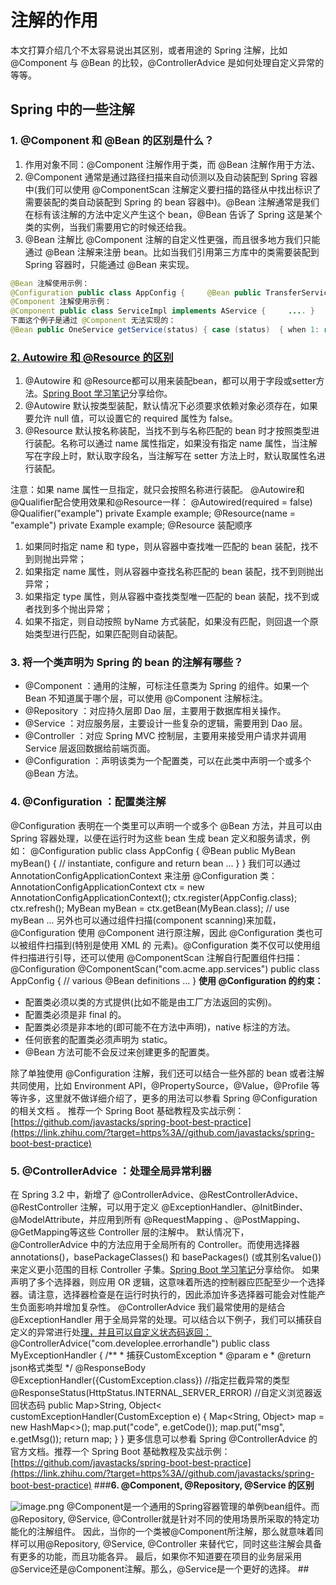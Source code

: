 # 注解的作用

本文打算介绍几个不太容易说出其区别，或者用途的 Spring 注解，比如 @Component 与 @Bean 的比较，@ControllerAdvice 是如何处理自定义异常的等等。

## **Spring 中的一些注解**

### **1. @Component 和 @Bean 的区别是什么？**

1. 作用对象不同：@Component 注解作用于类，而 @Bean 注解作用于方法、
1. @Component 通常是通过路径扫描来自动侦测以及自动装配到 Spring 容器中(我们可以使用 @ComponentScan 注解定义要扫描的路径从中找出标识了需要装配的类自动装配到 Spring 的 bean 容器中)。@Bean 注解通常是我们在标有该注解的方法中定义产生这个 bean，@Bean 告诉了 Spring 这是某个类的实例，当我们需要用它的时候还给我。
1. @Bean 注解比 @Component 注解的自定义性更强，而且很多地方我们只能通过 @Bean 注解来注册 bean。比如当我们引用第三方库中的类需要装配到 Spring 容器时，只能通过 @Bean 来实现。

```java
@Bean 注解使用示例：
@Configuration public class AppConfig {     @Bean public TransferService transferService() { return new TransferServiceImpl();     } } 
@Component 注解使用示例：
@Component public class ServiceImpl implements AService {     .... } 
下面这个例子是通过 @Component 无法实现的：
@Bean public OneService getService(status) { case (status)  { when 1: return new serviceImpl1(); when 2: return new serviceImpl2(); when 3: return new serviceImpl3();     } } 
```

### [2. Autowire 和 @Resource 的区别](https://link.zhihu.com/?target=http%3A//mp.weixin.qq.com/s%3F__biz%3DMzUyNDc0NjM0Nw%3D%3D%26mid%3D2247492574%26idx%3D2%26sn%3Df27a39ad8bf4540785d08d7d4be889df%26chksm%3Dfa2a08dacd5d81cc3b043fcf01b6b0d9f12e0ed43f02a97c0941c5d325d989c6af5fb0276dc7%26scene%3D21%23wechat_redirect)

1. @Autowire 和 @Resource都可以用来装配bean，都可以用于字段或setter方法。[Spring Boot 学习笔记](https://link.zhihu.com/?target=http%3A//mp.weixin.qq.com/s%3F__biz%3DMzUyNDc0NjM0Nw%3D%3D%26mid%3D2247492574%26idx%3D2%26sn%3Df27a39ad8bf4540785d08d7d4be889df%26chksm%3Dfa2a08dacd5d81cc3b043fcf01b6b0d9f12e0ed43f02a97c0941c5d325d989c6af5fb0276dc7%26scene%3D21%23wechat_redirect)分享给你。
1. @Autowire 默认按类型装配，默认情况下必须要求依赖对象必须存在，如果要允许 null 值，可以设置它的 required 属性为 false。
1. @Resource 默认按名称装配，当找不到与名称匹配的 bean 时才按照类型进行装配。名称可以通过 name 属性指定，如果没有指定 name 属性，当注解写在字段上时，默认取字段名，当注解写在 setter 方法上时，默认取属性名进行装配。

注意：如果 name 属性一旦指定，就只会按照名称进行装配。
@Autowire和@Qualifier配合使用效果和@Resource一样：
@Autowired(required = false) @Qualifier("example") private Example example; @Resource(name = "example") private Example example;
@Resource 装配顺序

1. 如果同时指定 name 和 type，则从容器中查找唯一匹配的 bean 装配，找不到则抛出异常；
1. 如果指定 name 属性，则从容器中查找名称匹配的 bean 装配，找不到则抛出异常；
1. 如果指定 type 属性，则从容器中查找类型唯一匹配的 bean 装配，找不到或者找到多个抛出异常；
1. 如果不指定，则自动按照 byName 方式装配，如果没有匹配，则回退一个原始类型进行匹配，如果匹配则自动装配。

### **3. 将一个类声明为 Spring 的 bean 的注解有哪些？**

- @Component ：通用的注解，可标注任意类为 Spring 的组件。如果一个 Bean 不知道属于哪个层，可以使用 @Component 注解标注。
- @Repository ：对应持久层即 Dao 层，主要用于数据库相关操作。
- @Service ：对应服务层，主要设计一些复杂的逻辑，需要用到 Dao 层。
- @Controller ：对应 Spring MVC 控制层，主要用来接受用户请求并调用 Service 层返回数据给前端页面。
- @Configuration ：声明该类为一个配置类，可以在此类中声明一个或多个 @Bean 方法。

### **4. @Configuration ：配置类注解**

@Configuration 表明在一个类里可以声明一个或多个 @Bean 方法，并且可以由 Spring 容器处理，以便在运行时为这些 bean 生成 bean 定义和服务请求，例如：
@Configuration public class AppConfig {     @Bean public MyBean myBean() { // instantiate, configure and return bean ...     } }
我们可以通过 AnnotationConfigApplicationContext 来注册 @Configuration 类：
AnnotationConfigApplicationContext ctx = new AnnotationConfigApplicationContext(); ctx.register(AppConfig.class); ctx.refresh(); MyBean myBean = ctx.getBean(MyBean.class); // use myBean ...
另外也可以通过组件扫描(component scanning)来加载，@Configuration 使用 @Component 进行原注解，因此 @Configuration 类也可以被组件扫描到(特别是使用 XML 的 元素)。@Configuration 类不仅可以使用组件扫描进行引导，还可以使用 @ComponentScan 注解自行配置组件扫描：
@Configuration @ComponentScan("com.acme.app.services") public class AppConfig { // various @Bean definitions ... }
**使用 @Configuration 的约束：**

- 配置类必须以类的方式提供(比如不能是由工厂方法返回的实例)。
- 配置类必须是非 final 的。
- 配置类必须是非本地的(即可能不在方法中声明)，native 标注的方法。
- 任何嵌套的配置类必须声明为 static。
- @Bean 方法可能不会反过来创建更多的配置类。

除了单独使用 @Configuration 注解，我们还可以结合一些外部的 bean 或者注解共同使用，比如 Environment API，@PropertySource，@Value，@Profile 等等许多，这里就不做详细介绍了，更多的用法可以参看 Spring @Configuration 的相关文档 。
推荐一个 Spring Boot 基础教程及实战示例：[https://github.com/javastacks/spring-boot-best-practice](https://link.zhihu.com/?target=https%3A//github.com/javastacks/spring-boot-best-practice)

### **5. @ControllerAdvice ：处理全局异常利器**

在 Spring 3.2 中，新增了 @ControllerAdvice、@RestControllerAdvice、@RestController 注解，可以用于定义 @ExceptionHandler、@InitBinder、@ModelAttribute，并应用到所有 @RequestMapping 、@PostMapping、@GetMapping等这些 Controller 层的注解中。
默认情况下，@ControllerAdvice 中的方法应用于全局所有的 Controller。而使用选择器 annotations()，basePackageClasses() 和 basePackages() (或其别名value())来定义更小范围的目标 Controller 子集。[Spring Boot 学习笔记](https://link.zhihu.com/?target=http%3A//mp.weixin.qq.com/s%3F__biz%3DMzUyNDc0NjM0Nw%3D%3D%26mid%3D2247492574%26idx%3D2%26sn%3Df27a39ad8bf4540785d08d7d4be889df%26chksm%3Dfa2a08dacd5d81cc3b043fcf01b6b0d9f12e0ed43f02a97c0941c5d325d989c6af5fb0276dc7%26scene%3D21%23wechat_redirect)分享给你。
如果声明了多个选择器，则应用 OR 逻辑，这意味着所选的控制器应匹配至少一个选择器。请注意，选择器检查是在运行时执行的，因此添加许多选择器可能会对性能产生负面影响并增加复杂性。
@ControllerAdvice 我们最常使用的是结合 @ExceptionHandler 用于全局异常的处理。可以结合以下例子，我们可以捕获自定义的异常进行处[理，并且可以自定义状态码返回：](https://link.zhihu.com/?target=http%3A//mp.weixin.qq.com/s%3F__biz%3DMzUyNDc0NjM0Nw%3D%3D%26mid%3D2247492574%26idx%3D2%26sn%3Df27a39ad8bf4540785d08d7d4be889df%26chksm%3Dfa2a08dacd5d81cc3b043fcf01b6b0d9f12e0ed43f02a97c0941c5d325d989c6af5fb0276dc7%26scene%3D21%23wechat_redirect)
@ControllerAdvice("com.developlee.errorhandle") public class MyExceptionHandler {     /**      * 捕获CustomException      * @param e      * @return json格式类型      */     @ResponseBody     @ExceptionHandler({CustomException.class}) //指定拦截异常的类型 @ResponseStatus(HttpStatus.INTERNAL_SERVER_ERROR) //自定义浏览器返回状态码     public Map>String, Object< customExceptionHandler(CustomException e) {         Map&lt;String, Object&gt; map = new HashMap&lt;&gt;(); map.put("code", e.getCode()); map.put("msg", e.getMsg()); return map;     } }
更多信息可以参看 Spring @ControllerAdvice 的官方文档。推荐一个 Spring Boot 基础教程及实战示例：[https://github.com/javastacks/spring-boot-best-practice](https://link.zhihu.com/?target=https%3A//github.com/javastacks/spring-boot-best-practice)
###**6. @Component, @Repository, @Service 的区别**

![image.png](https://cdn.nlark.com/yuque/0/2021/png/295914/1637642939614-acda60bb-945b-4545-8fa4-ea03adb19b6a.png#clientId=u7ea0afae-f963-4&from=paste&id=ud79095f9&margin=%5Bobject%20Object%5D&name=image.png&originHeight=157&originWidth=771&originalType=url&ratio=1&size=70340&status=done&style=none&taskId=u45e88868-1605-4390-bb92-89b1ddd8853)
@Component是一个通用的Spring容器管理的单例bean组件。而@Repository, @Service, @Controller就是针对不同的使用场景所采取的特定功能化的注解组件。
因此，当你的一个类被@Component所注解，那么就意味着同样可以用@Repository, @Service, @Controller 来替代它，同时这些注解会具备有更多的功能，而且功能各异。
最后，如果你不知道要在项目的业务层采用@Service还是@Component注解。那么，@Service是一个更好的选择。
##**​**

